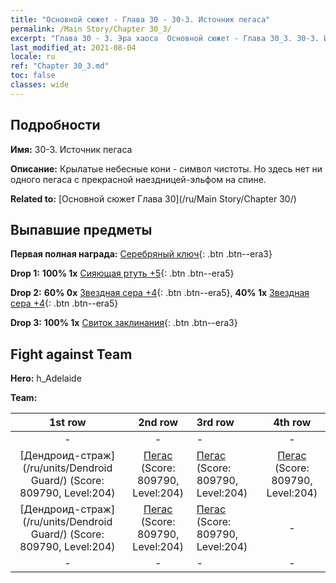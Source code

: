 ```yaml
---
title: "Основной сюжет - Глава 30 - 30-3. Источник пегаса"
permalink: /Main Story/Chapter 30_3/
excerpt: "Глава 30 - 3. Эра хаоса  Основной сюжет - Глава 30_3. 30-3. Источник пегаса"
last_modified_at: 2021-08-04
locale: ru
ref: "Chapter 30_3.md"
toc: false
classes: wide
---
```


## Подробности

 **Имя:** 30-3. Источник пегаса

 **Описание:** Крылатые небесные кони - символ чистоты. Но здесь нет ни одного пегаса с прекрасной наездницей-эльфом на спине.

 **Related to:** [Основной сюжет Глава 30](/ru/Main Story/Chapter 30/)

## Выпавшие предметы

 **Первая полная награда:** [Серебряный ключ](/ItemsRU/con_693/){: .btn .btn--era3}

 **Drop 1:** **100% 1x** [Сияющая ртуть +5](/ItemsRU/mat_98/){: .btn .btn--era5}

 **Drop 2:** **60% 0x** [Звездная сера +4](/ItemsRU/mat_92/){: .btn .btn--era5}, **40% 1x** [Звездная сера +4](/ItemsRU/mat_92/){: .btn .btn--era5}

 **Drop 3:** **100% 1x** [Свиток заклинания](/ItemsRU/con_694/){: .btn .btn--era3}


## Fight against Team
 **Hero:** h_Adelaide

 **Team:**


  | 1st row | 2nd row | 3rd row | 4th row |
  |:----:|:----:|:----|:----:|
  | - | - | - | - |
  | [Дендроид-страж](/ru/units/Dendroid Guard/) (Score: 809790, Level:204)  | [Пегас](/ru/units/Pegasus/) (Score: 809790, Level:204)  | [Пегас](/ru/units/Pegasus/) (Score: 809790, Level:204)  | [Пегас](/ru/units/Pegasus/) (Score: 809790, Level:204)  |
  | [Дендроид-страж](/ru/units/Dendroid Guard/) (Score: 809790, Level:204)  | [Пегас](/ru/units/Pegasus/) (Score: 809790, Level:204)  | [Пегас](/ru/units/Pegasus/) (Score: 809790, Level:204)  | - |
  | - | - | - | - |


